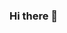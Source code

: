### Hi there 👋

<!--
**codincrazy/codincrazy** is a ✨ _special_ ✨ repository because its `README.md` (this file) appears on your GitHub profile.

- I’m currently working on my technical, communication, and cybersecurity skills. 
- 🌱 I’m currently learning python, Azure, and cloud security. 
- 👯 I’m looking to collaborate on Cloud, Software Engineering, and Cybersecurity.
- 🤔 I’m looking for help with Azure and mentorship. 
- 💬 Ask me about leadership, Azure, and Cloud Engineering. 
- 📫 How to reach me: cdytaylr@gmail.com
- 😄 Pronouns: He/Him
- ⚡ Fun fact: I've never been out of the country, and I enjoy reading manga.
-->
